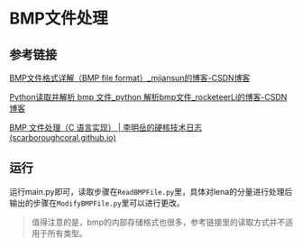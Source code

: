 # BMP文件处理



## 参考链接

[BMP文件格式详解（BMP file format）_mjiansun的博客-CSDN博客](https://blog.csdn.net/u013066730/article/details/82625158)

[Python读取并解析 bmp 文件_python 解析bmp文件_rocketeerLi的博客-CSDN博客](https://blog.csdn.net/rocketeerLi/article/details/84929516)

[BMP 文件处理（C 语言实现） | 李明岳的硬核技术日志 (scarboroughcoral.github.io)](https://scarboroughcoral.github.io/bitmap-resolver.html)



## 运行

运行main.py即可，读取步骤在`ReadBMPFile.py`里，具体对lena的分量进行处理后输出的步骤在`ModifyBMPFile.py`里可以进行更改。

> 值得注意的是，bmp的内部存储格式也很多，参考链接里的读取方式并不适用于所有类型。

